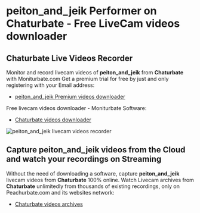 # peiton_and_jeik Performer on Chaturbate - Free LiveCam videos downloader

## Chaturbate Live Videos Recorder

Monitor and record livecam videos of **peiton_and_jeik** from **Chaturbate** with Moniturbate.com
Get a premium trial for free by just and only registering with your Email address:
* [peiton_and_jeik Premium videos downloader](https://moniturbate.com/request-demo-licence-key.html)

Free livecam videos downloader - Moniturbate Software:
* [Chaturbate videos downloader](https://moniturbate.com/moniturbate-download-software.html)

![peiton_and_jeik livecam videos recorder](https://peachurnet.com/templates/moniturbate-software.png)


## Capture peiton_and_jeik videos from the Cloud and watch your recordings on Streaming

Without the need of downloading a software, capture **peiton_and_jeik** livecam videos from **Chaturbate** 100% online.
Watch Livecam archives from **Chaturbate** unlimitedly from thousands of existing recordings, only on Peachurbate.com and its websites network:
* [Chaturbate videos archives](https://peachurnet.com/)